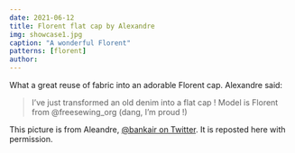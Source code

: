 ```yaml
---
date: 2021-06-12
title: Florent flat cap by Alexandre
img: showcase1.jpg
caption: "A wonderful Florent"
patterns: [florent]
author:
---
```


What a great reuse of fabric into an adorable Florent cap. Alexandre said:

> I’ve just transformed an old denim into a flat cap ! Model is Florent from @freesewing_org (dang, I’m proud !)

<Note>

This picture is from Aleandre, [@bankair on Twitter](https://twitter.com/bankair). It is reposted here with permission.

</Note>
